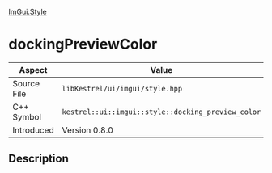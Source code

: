 [ImGui.Style](index)
# dockingPreviewColor
| Aspect | Value |
| --- | --- |
| Source File | `libKestrel/ui/imgui/style.hpp` |
| C++ Symbol | `kestrel::ui::imgui::style::docking_preview_color` |
| Introduced | Version 0.8.0 |
## Description

